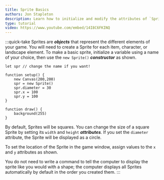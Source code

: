 ```yaml
---
title: Sprite Basics
authors: Jon Stapleton
description: Learn how to initialize and modify the attributes of `Sprite` objects. This tutorial covers the `new Sprite()` and `new Sprite(x,y)` constructors, the distinction between primitive variables and objects, and assigning values to `Sprite` attributes.
type: tutorial
video: https://www.youtube.com/embed/14I8C6FKINQ
---
```

:::quick-take
Sprites are ***objects*** that represent the different elements of your game. You will need to create a Sprite for each item, character, or landscape element. To make a basic sprite, initialize a variable using a name of your choice, then use the `new Sprite()` ***constructor*** as shown.

```javascript{#example}
let spr // change the name if you want!

function setup() {
	new Canvas(200,200)
	spr = new Sprite()
	spr.diameter = 30
	spr.x = 100
	spr.y = 100
}

function draw() {
	background(255)
}
```

By default, Sprites will be squares. You can change the size of a square Sprite by setting its `width` and `height` ***attributes***. If you set the `diameter` attribute, the Sprite will be displayed as a circle.

To set the location of the Sprite in the game window, assign values to the `x` and `y` attributes as shown.

You do not need to write a command to tell the computer to display the sprite like you would with a shape; the computer displays all Sprites automatically by default in the order you created them.
:::